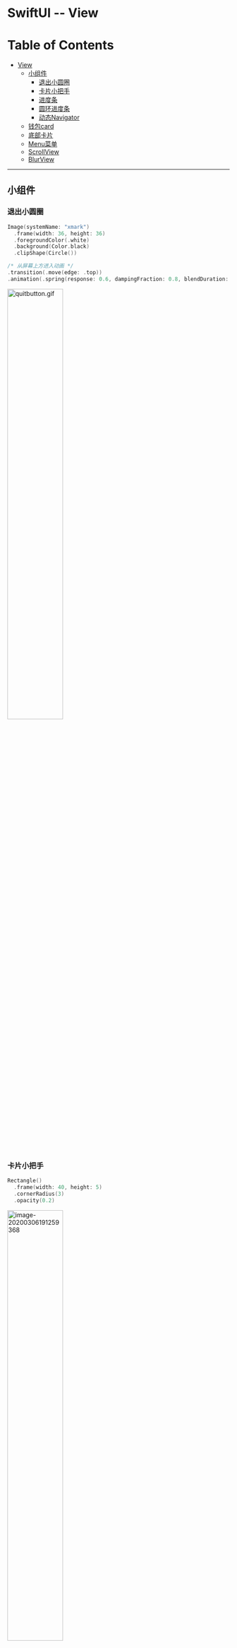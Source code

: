 # SwiftUI -- View

Table of Contents
=================

   * [View](#view)
      * [小组件](#小组件)
         * [退出小圆圈](#退出小圆圈)
         * [卡片小把手](#卡片小把手)
         * [进度条](#进度条)
         * [圆环进度条](#圆环进度条)
         * [动态Navigator](#动态navigator)
      * [钱包card](#钱包card)
      * [底部卡片](#底部卡片)
      * [Menu菜单](#menu菜单)
      * [ScrollView](#scrollview)
      * [BlurView](#blurview)
------

## 小组件

### 退出小圆圈

```swift
Image(systemName: "xmark")
  .frame(width: 36, height: 36)
  .foregroundColor(.white)
  .background(Color.black)
  .clipShape(Circle())
```

```swift
/* 从屏幕上方进入动画 */
.transition(.move(edge: .top))
.animation(.spring(response: 0.6, dampingFraction: 0.8, blendDuration: 0))
```

<img src="https://upload-images.jianshu.io/upload_images/12014150-2875a662ed609e5e.gif?imageMogr2/auto-orient/strip" alt="quitbutton.gif" width="50%;" />

### 卡片小把手

```swift
Rectangle()
  .frame(width: 40, height: 5)
  .cornerRadius(3)
  .opacity(0.2)
```

<img src="ScreenShots/handle.png" alt="image-20200306191259368" width="50%;" />

### 进度条

<img src="ScreenShots/progressbar.png" alt="image-20200305171922130" width="50%;" />

```swift
Color.white
  .frame(width: 38, height: 6)
  .cornerRadius(3)
  .frame(width: 130, height: 6, alignment: .leading)
  .background(Color(#colorLiteral(red: 0, green: 0, blue: 0, alpha: 1)).opacity(0.08))
  .cornerRadius(3)
  .padding()
  .frame(width: 150, height: 24)
  .background(Color(#colorLiteral(red: 0, green: 0, blue: 0, alpha: 1)).opacity(0.1))
  .cornerRadius(12)
```



### 圆环进度条

<img src="ScreenShots/ring1.png" alt="image-20200306185654621" style="zoom:33%;" /><img src="ScreenShots/ring82.png" alt="image-20200306185742498" style="zoom:33%;" /><img src="https://upload-images.jianshu.io/upload_images/12014150-db13fe6f6c90f0d8.gif?imageMogr2/auto-orient/strip" width="25%" />



```swift
struct RingView: View {
  var color1 = #colorLiteral(red: 0.8078431487, green: 0.02745098062, blue: 0.3333333433, alpha: 1)
  var color2 = #colorLiteral(red: 0.2196078449, green: 0.007843137719, blue: 0.8549019694, alpha: 1)
  var width: CGFloat = 200
  var height: CGFloat = 200
  var percent: CGFloat = 82

  var body: some View {
    let multiplier = width / 44     //线宽的比例系数
    let progress = 1 - (percent / 100)  //进度值比例系数


    return ZStack {
      Circle()
      .stroke(Color.black.opacity(0.1), style: StrokeStyle(lineWidth: 5 * multiplier))
      .frame(width: width, height: height)

      Circle()
      .trim(from: progress, to: 1)     //裁剪圆环  1/10
      .stroke(
        LinearGradient(gradient: Gradient(colors: [Color(color1), Color(color2)]), startPoint: .topTrailing, endPoint: .bottomLeading),
        style: StrokeStyle(lineWidth: 5 * multiplier, lineCap: .round, lineJoin: .round, miterLimit: .infinity, dash: [20, 0], dashPhase: 0)
      )
      .rotationEffect(Angle(degrees: 90))     //旋转改变缺口方向
      .rotation3DEffect(Angle(degrees: 180), axis: (x: 1, y: 0, z: 0))
      .frame(width: width, height: height)
      .shadow(color: Color(color2).opacity(0.1), radius: 3 * multiplier, x: 0, y: 3 * multiplier)

      //                .animation(.easeInOut)    //在外部使用的时候定义动画
      
      Text("\(Int(percent))%")
      .font(.system(size: 14 * multiplier))
      .fontWeight(.bold)
    }
  }
}
```







### 动态Navigator

- Navigation View

<img src="https://upload-images.jianshu.io/upload_images/12014150-f91d2b59b91c02a6.gif?imageMogr2/auto-orient/strip" width="25%" /><img src="https://upload-images.jianshu.io/upload_images/12014150-d67432e1aa8848a6.gif?imageMogr2/auto-orient/strip" width="25%" />

```swift
/* UpdateList */
@ObservedObject var store = UpdateStore()
    
func addUpdate() {
  store.updates.append(Update(image: "Card1", title: "New Item", text: "New Text", data: "Jan New"))
}

NavigationView {
  List{
    /* 多项item */
    ForEach(store.updates) { update in
        NavigationLink(destination: UpdateDetail(update: update)) {
                              //View
        }
    }

    /* 右扫删除API */
    .onDelete{ index in
              self.store.updates.remove(at: index.first!)     //forcing the data is not option
    }
    /* Edit模式下排序 */
    .onMove{ (source: IndexSet, destination: Int) in
            self.store.updates.move(fromOffsets: source, toOffset: destination)
    }
  }
  /* Navigator主标题（会传递到下一层）*/
  .navigationBarTitle(Text("One"))
  /* Navigator左上角的addupdate 和 右上角的Edit*/
  .navigationBarItems(
    leading: Button(action: addUpdate) {
      Text("Add One")
    },
    trailing: EditButton()
  )
}

```

```swift
/* UpdateDetail */
var update : Update

ScrollView {		//跳转后的界面有系统滑动特效
  VStack {
    Image(update.image)
    .resizable()
    .aspectRatio(contentMode: .fit)
    .frame(maxWidth: .infinity)

    Text(update.text)
    .frame(maxWidth: .infinity, alignment: .leading)
    .padding(.horizontal, 20)
  }
  .navigationBarTitle(update.title)   //navigator导航的文字
}
.listStyle(GroupedListStyle())	//DefaultListStyle PlainListStyle
```

```swift
/* UpdateStore */
import Combine

struct Update: Identifiable{
    var id = UUID()
    var image: String
    var title: String
    var text: String
    var data: String
}

let updateData = [
    Update(image: "Card1", title: "SwiftUI11", text: "...", data: "Jan 1"),
		//...
]

class UpdateStore: ObservableObject{
    @Published var updates: [Update] = updateData
}
```





------

## 钱包card

- single card

  > Extract Subview,  foregroundColor, Spacer, padding, aspectRadio, frame, background, cornerRadius, shadow, VStack, HStack, ZStack

  <img src="ScreenShots/SingleCard.png" alt="SingleCard" width="30%;" /><img src="ScreenShots/MultiCard.png" alt="MultiCard" width="30%;" /><img src="ScreenShots/card.png" alt="card" width="30%;" />
  
- multi card

  > scaleEffect, rotationEffect, rotation3DEffect, blendMode
  
- card

  > Rectangle, opacity, VStack(spacing: 20)

<br/>

## 底部卡片

```swift
VStack(spacing:20) {
  Rectangle()
  .frame(width: 40, height: 5)
  .cornerRadius(3)
  .opacity(0.2)

  Text("test")
  .font(.subheadline)
  .multilineTextAlignment(.center)
  .lineSpacing(4)
  Spacer()
}
.padding(.top, 8)
.padding(.horizontal, 20)
.frame(maxWidth: .infinity)
.background(Color.white)
.cornerRadius(30)
.shadow(radius: 20)
```

<img src="ScreenShots/bottomcard.png" alt="image-20200306191131866" width="25%;" />



## Menu菜单

```swift
Button(action: { self.show.toggle() }) {
  Text("Open Menu")
}
```

```swift
/* 顺序很重要 */
.rotation3DEffect(Angle(degrees: show ? 0 : 60), axis: (x: 0, y: 10.0, z: 0))
.animation(.default)
.offset(x: show ? 0 : -UIScreen.main.bounds.width)     //屏幕尺寸
.onTapGesture {
  self.show.toggle()
}
```

<img src="https://upload-images.jianshu.io/upload_images/12014150-5c56f18ab03a889d.gif?imageMogr2/auto-orient/strip" alt="menu.gif" width="25%;" /><img src="https://upload-images.jianshu.io/upload_images/12014150-702551d3cc5fd559.gif?imageMogr2/auto-orient/strip" width="25%" /><img src="https://upload-images.jianshu.io/upload_images/12014150-8dae087797468351.gif?imageMogr2/auto-orient/strip" width="25%" />

------

## ScrollView

- 会限制范围，所以要ignore safe area

- 水平移动卡片

  ```swift
  ScrollView(.horizontal, showsIndicators: false) {	//第二个参数不显示滚动小条AS
    HStack {
      ForEach(0 ..< 5) { item in
          SectionView()
      }
    }
  }
  ```

- 3D水平移动动画

   `geometry.frame(in: .global)` : get frame value from my card(position size)

  ```swift
  .rotation3DEffect(Angle(degrees:
      Double(geometry.frame(in: .global).minX - 30)   / -20
  ), axis: (x: 0, y: 10.0, z: 0))
  ```

  ```swift
  .rotation3DEffect(Angle(degrees:
     Double(geometry.frame(in: .global).minX )
  ), axis: (x: 10.0, y: 10.0, z: 10.0))
  ```

  <img src="https://upload-images.jianshu.io/upload_images/12014150-a1595d73fe086816.gif?imageMogr2/auto-orient/strip" alt="3Dscroll1.gif" width="25%;" /><img src="https://upload-images.jianshu.io/upload_images/12014150-23d538cfb9777813.gif?imageMogr2/auto-orient/strip" alt="3Dscroll2.gif" width="25%;" />

  

##全屏 FullView

<img src="https://upload-images.jianshu.io/upload_images/12014150-7c762a9ed0c71d74.gif?imageMogr2/auto-orient/strip" width="25%" /><img src="https://upload-images.jianshu.io/upload_images/12014150-563a471306785127.gif?imageMogr2/auto-orient/strip" width="25%" /><img src="https://upload-images.jianshu.io/upload_images/12014150-0453baefdfede1d9.gif?imageMogr2/auto-orient/strip" width="25%" /><img src="https://upload-images.jianshu.io/upload_images/12014150-da8dd33d800bdf9d.gif?imageMogr2/auto-orient/strip" width="25%" />

- **点击卡片变为全屏**

  ```swift
  //部分代码
  ForEach(courses.indices, id: \.self) { index in     //按照index遍历
      GeometryReader { geometry in
           //View
             .offset(y: self.courses[index].show ? -geometry.frame(in: .global).minY : 0)      //其他card full时也从顶端开始
      }
          .frame(height: 280)
          .frame(maxWidth: self.courses[index].show ? .infinity : screen.width - 60)
          .zIndex(self.courses[index].show ? 1 : 0)   //show状态的卡片处于上层
  }
  ```

- **向下拖拽卡片缩放退出**

  ```swift
  @State var activeView = CGSize.zero
  
  .gesture(
    show ?			//只有当fullview时才绑定手势操作
    DragGesture().onChanged{ value in
       guard value.translation.height < 300 else { return }    //return mean stop running the code from here
       guard value.translation.height > 0 else { return }
       self.activeView = value.translation
    }
    .onEnded{ value in
             if self.activeView.height > 50{
               self.show = false
               self.active = false
               self.activeIndex = -1
             }
             self.activeView = .zero
            }
    : nil		//否则nil
  )
  
  .scaleEffect(1 - self.activeView.height / 1000)		//平面缩放
  .rotation3DEffect(Angle(degrees: Double(self.activeView.height / 10)), axis: (x: 0, y: 10.0, z: 0))		//三维旋转
  .hueRotation(Angle(degrees: Double(self.activeView.height)))	//颜色变化
  
  // Color.black.opacity(Double(self.activeView.height / 500))		//背景变换颜色
  ```



## BlurView

<img src="ScreenShots/blurview.png" alt="image-20200310213606246" width="25%;" />

```swift
struct BlurView: UIViewRepresentable {
    typealias UIViewType = UIView
    var style: UIBlurEffect.Style

    func makeUIView(context: UIViewRepresentableContext<BlurView>) -> UIView {
        let view = UIView(frame: CGRect.zero)
        view.backgroundColor = .clear
        
        let blurEffect = UIBlurEffect(style: style)   //带system的会自动设配深色
        let blurView = UIVisualEffectView(effect: blurEffect)
        blurView.translatesAutoresizingMaskIntoConstraints = false
        view.insertSubview(blurView, at: 0) //at => z-index   0 => underneath everything
        
        NSLayoutConstraint.activate([
            blurView.widthAnchor.constraint(equalTo: view.widthAnchor),
            blurView.heightAnchor.constraint(equalTo: view.heightAnchor)
        ])
        
        return view
    }
    
    func updateUIView(_ uiView: UIView, context: UIViewRepresentableContext<BlurView>) {
        
    }
}
```

```swift
/* 使用 */
.background(BlurView(style: .systemThinMaterial))
```




